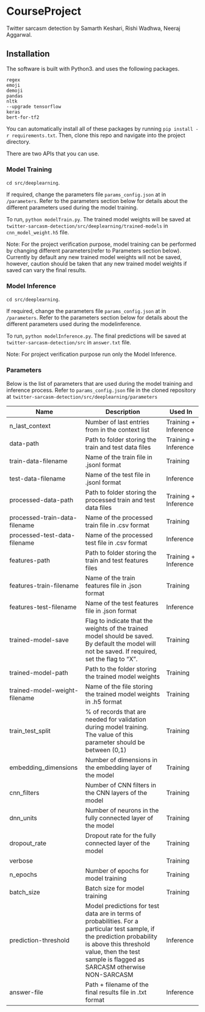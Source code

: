 # CourseProject

Twitter sarcasm detection by Samarth Keshari, Rishi Wadhwa, Neeraj Aggarwal.

## Installation

The software is built with Python3. and uses the following packages.

```
regex
emoji
demoji
pandas
nltk
--upgrade tensorflow
keras
bert-for-tf2
```

You can automatically install all of these packages by running `pip install -r requirements.txt`. Then, clone this repo and navigate into the project directory.

There are two APIs that you can use.

### Model Training

`cd src/deeplearning`.

If required, change the parameters file `params_config.json` at in `/parameters`. Refer to the parameters section below for details about the different parameters used during the model training.

To run, `python modelTrain.py`. The trained model weights will be saved at `twitter-sarcasm-detection/src/deeplearning/trained-models` in `cnn_model_weight.h5` file.

Note: For the project verification purpose, model training can be performed by changing different parameters(refer to Parameters section below). Currently by default any new trained model weights will not be saved, however, caution should be taken that any new trained model weights if saved can vary the final results.

### Model Inference

`cd src/deeplearning`.

If required, change the parameters file `params_config.json` at in `/parameters`. Refer to the parameters section below for details about the different parameters used during the modelinference.

To run, `python modelInference.py`. The final predictions will be saved at `twitter-sarcasm-detection/src` in `answer.txt` file.

Note: For project verification purpose run only the Model Inference.

### Parameters

Below is the list of parameters that are used during the model training and inference process. Refer to `params_config.json` file in the cloned repository at `twitter-sarcasm-detection/src/deeplearning/parameters`

| Name                          | Description                                                                                                                                                                                                                | Used In              |
| ----------------------------- | -------------------------------------------------------------------------------------------------------------------------------------------------------------------------------------------------------------------------- | -------------------- |
| n_last_context                | Number of last entries from in the context list                                                                                                                                                                            | Training + Inference |
| data-path                     | Path to folder storing the train and test data files                                                                                                                                                                       | Training + Inference |
| train-data-filename           | Name of the train file in .jsonl format                                                                                                                                                                                    | Training             |
| test-data-filename            | Name of the test file in .jsonl format                                                                                                                                                                                     | Inference            |
| processed-data-path           | Path to folder storing the processed train and test data files                                                                                                                                                             | Training + Inference |
| processed-train-data-filename | Name of the processed train file in .csv format                                                                                                                                                                            | Training             |
| processed-test-data-filename  | Name of the processed test file in .csv format                                                                                                                                                                             | Inference            |
| features-path                 | Path to folder storing the train and test features files                                                                                                                                                                   | Training + Inference |
| features-train-filename       | Name of the train features file in .json format                                                                                                                                                                            | Training             |
| features-test-filename        | Name of the test features file in .json format                                                                                                                                                                             | Inference            |
| trained-model-save            | Flag to indicate that the weights of the trained model should be saved. By default the model will not be saved. If required, set the flag to “X”.                                                                          | Training             |
| trained-model-path            | Path to the folder storing the trained model weights                                                                                                                                                                       | Training             |
| trained-model-weight-filename | Name of the file storing the trained model weights in .h5 format                                                                                                                                                           | Training             |
| train_test_split              | % of records that are needed for validation during model training. The value of this parameter should be between (0,1)                                                                                                     | Training             |
| embedding_dimensions          | Number of dimensions in the embedding layer of the model                                                                                                                                                                   | Training             |
| cnn_filters                   | Number of CNN filters in the CNN layers of the model                                                                                                                                                                       | Training             |
| dnn_units                     | Number of neurons in the fully connected layer of the model                                                                                                                                                                | Training             |
| dropout_rate                  | Dropout rate for the fully connected layer of the model                                                                                                                                                                    | Training             |
| verbose                       |                                                                                                                                                                                                                            | Training             |
| n_epochs                      | Number of epochs for model training                                                                                                                                                                                        | Training             |
| batch_size                    | Batch size for model training                                                                                                                                                                                              | Training             |
| prediction-threshold          | Model predictions for test data are in terms of probabilities. For a particular test sample, if the prediction probability is above this threshold value, then the test sample is flagged as SARCASM otherwise NON-SARCASM | Inference            |
| answer-file                   | Path + filename of the final results file in .txt format                                                                                                                                                                   | Inference            |
